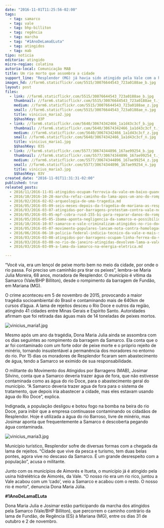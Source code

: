 ```yaml
---
date: "2016-11-01T11:25:56-02:00"
tags:
  - tag: samarco
  - tag: vale
  - tag: bhp-billiton
  - tag: regência
  - tag: marcha
  - tag: "#1AnoDeLamaELuta"
  - tag: atingidos
  - tag: mab
tipo: noticia
editoria: atingido
micro-regiao: colatina
autoria-local: Comunicação MAB
title: Um rio morto que assombra a cidade
support_line: "Resplendor (MG) já havia sido atingido pela Vale com a hidrelétrica de Aimorés, e agora sua população é obrigada a conviver com a morte do Rio Doce bem no meio da cidade"
images_hd: //farm6.staticflickr.com/5515/30076644543_723a0188ae_b.jpg
layout: post
files:
  - link: //farm6.staticflickr.com/5515/30076644543_723a0188ae_b.jpg
    thumbnail: //farm6.staticflickr.com/5515/30076644543_723a0188ae_t.jpg
    medium: //farm6.staticflickr.com/5515/30076644543_723a0188ae_z.jpg
    small: //farm6.staticflickr.com/5515/30076644543_723a0188ae_n.jpg
    title: vinicius_maria2.jpg
    $$hashKey: 03P
  - link: //farm6.staticflickr.com/5640/30674342466_1a1d43c3cf_b.jpg
    thumbnail: //farm6.staticflickr.com/5640/30674342466_1a1d43c3cf_t.jpg
    medium: //farm6.staticflickr.com/5640/30674342466_1a1d43c3cf_z.jpg
    small: //farm6.staticflickr.com/5640/30674342466_1a1d43c3cf_n.jpg
    title: vinicius_maria1.jpg
    $$hashKey: 03S
  - link: //farm6.staticflickr.com/5577/30674344896_167ae99254_b.jpg
    thumbnail: //farm6.staticflickr.com/5577/30674344896_167ae99254_t.jpg
    medium: //farm6.staticflickr.com/5577/30674344896_167ae99254_z.jpg
    small: //farm6.staticflickr.com/5577/30674344896_167ae99254_n.jpg
    title: vinicius_maria3.jpg
    $$hashKey: 03V
created_date: "2016-11-01T11:31:31-02:00"
published: true
releated_posts:
  - 2016/11/2016-11-01-atingidos-ocupam-ferrovia-da-vale-em-baixo-guandu-es.md
  - 2016/10/2016-10-28-marcha-refaz-caminho-da-lama-apos-um-ano-do-rompimento-de-fundao.md
  - 2016/02/2016-02-02-arqueologia-de-uma-tragedia.md
  - 2016/05/2016-05-09-seis-meses-depois-da-tragedia-de-mariana-as-respostas-ainda-nao-foram-dadas.md
  - 2016/03/2016-03-07-atingidas-por-barragens-protestam-contra-vale-no-rio-de-janeiro.md
  - 2016/05/2016-05-05-mpf-cobra-rusd-155-bi-para-reparar-danos-do-rompimento-da-barragem-da-samarco.md
  - 2016/05/2016-05-05-ibama-aponta-negligencia-da-samarco-e-possibilidade-de-novas-tragedias.md
  - 2016/10/2016-10-07-samarco-e-vale-criminalizam-atingidos-no-rio-doce.md
  - 2016/05/2016-05-07-movimento-populares-lancam-nota-contra-homologacao-do-acordao-entre-samarco-e-governos-federal-e-estaduais.md
  - 2016/06/2016-06-10-policia-federal-indicia-tecnico-da-vale-e-mais-sete-pessoas.md
  - 2016/03/2016-03-08-atingidos-por-barragens-ocupam-linha-ferrea-da-vale.md
  - 2016/03/2016-03-08-no-rio-de-janeiro-atingidas-devolvem-lama-a-vale.md
  - 2016/03/2016-03-09-a-lama-da-samarco-na-energia-eletrica.md

---
```

<p>&ldquo;Voc&ecirc; via, era um len&ccedil;ol de peixe morto bem no meio da cidade, por onde o rio passa. Foi preciso um caminh&atilde;o pra tirar os peixes&rdquo;, lembra-se Maria Julia Moreira, 68 anos, moradora de Resplendor. O munic&iacute;pio &eacute; v&iacute;tima da Samarco (Vale/BHP Billiton), desde o rompimento da barragem de Fund&atilde;o, em Mariana (MG).</p>

<p>O crime aconteceu em 5 de novembro de 2015, provocando a maior trag&eacute;dia socioambiental do Brasil e contaminando mais de 640km de cursos d&rsquo;&aacute;gua. A lama de rejeitos desceu o Rio Doce e outros da regi&atilde;o, atingindo 41 cidades entre Minas Gerais e Esp&iacute;rito Santo. Autoridades afirmam que foi retirada das &aacute;guas mais de 14 toneladas de peixes mortos.&nbsp;</p>

<p><img alt="vinicius_maria1.jpg" src="//farm6.staticflickr.com/5640/30674342466_1a1d43c3cf_b.jpg" /></p>

<p>Mesmo ap&oacute;s um ano da trag&eacute;dia, Dona Maria Julia ainda se assombra com os dias seguintes ao rompimento da barragem da Samarco. Ela conta que o ar foi contaminado com um forte odor de peixe morte e o pr&oacute;prio rejeito de min&eacute;rio, tornando insustent&aacute;vel a perman&ecirc;ncia dos moradores no entorno do rio. Por 15 dias os moradores de Resplendor ficaram sem abastecimento de &aacute;gua, tendo a Samarco se eximido de sua responsabilidade.</p>

<p>O militante do Movimento dos Atingidos por Barragens (MAB), Josimar Silvino, conta que a Samarco deveria trazer &aacute;gua de fora, que n&atilde;o estivesse contaminada como as &aacute;gua do rio Doce, para o abastecimento geral do munic&iacute;pio. &ldquo;A Samarco deveria trazer agua de fora para o sistema de tratamento, que depois iria abastecer a cidade, mas eles estavam usando &aacute;gua do Rio Doce&rdquo;, explica.</p>

<p>Indignada, a popula&ccedil;&atilde;o desligou e botou fogo na bomba na beira do rio Doce, para inibir que a empresa continuasse contaminando os cidad&atilde;os de Resplendor. Hoje &eacute; utilizada a &aacute;gua do rio Barroso, livre de min&eacute;rio, mas Josimar aponta que frequentemente a Samarco &eacute; descoberta pegando &aacute;gua contaminada.</p>

<p><img alt="vinicius_maria3.jpg" src="//farm6.staticflickr.com/5577/30674344896_167ae99254_b.jpg" /></p>

<p>Munic&iacute;pio tur&iacute;stico, Resplendor sofre de diversas formas com a chegada da lama de rejeitos. &ldquo;Cidade que vive da pesca e turismo, tem duas belas pontes, agora vive no descaso da Samarco. &Eacute; um grande desrespeito com a popula&ccedil;&atilde;o&rdquo;, acusa o militante.</p>

<p>Junto com os munic&iacute;pios de Aimor&eacute;s e Itueta, o munic&iacute;pio j&aacute; &eacute; atingido pela usina hidrel&eacute;trica de Aimor&eacute;s, da Vale. &ldquo;O nosso rio era um rio rico, juntou a Vale acabou com um &lsquo;cado&rsquo;, veio a Samarco e acabou com o resto. O nosso rio &eacute; morto&rdquo;, denuncia Dona Maria J&uacute;lia.</p>

<p><strong>#1AnoDeLamaELuta</strong></p>

<p>Dona Maria Julia e Josimar est&atilde;o participando da marcha dos atingidos pela Samarco (Vale/BHP Billiton), que percorrem o caminho contr&aacute;rio da lama de Fund&atilde;o, de Reg&ecirc;ncia (ES) &agrave; Mariana (MG), entre os dias 31 de outubro e 2 de novembro.&nbsp;</p>
